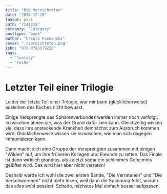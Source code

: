 ```yaml
---
title: "Die Vernichteten"
date: "2014-12-15"
layout: post
path: "/141215"
category: "Category"
posttype: "book"
author: "Ursula Poznanski"
cover: "./vernichteten.png"
isbn: "978-3785579220"
tags:
  - "fantasy"
  - "reihe"
---
```

# Letzter Teil einer Trilogie

Leider der letzte Teil einer Trilogie, war mir beim (glücklicherweise) ausleihen des Buches nicht bewusst.

Einige Versprengte des Sphärenverbundes werden immer noch verfolgt. Inzwischen ahnen sie, was der Grund
dafür sein kann. Gleichzeitig wissen sie, dass ihre ansteckende Krankheit demnächst zum Ausbruch kommen wird.
Glücklicherweise wissen sie inzwischen, wie man sich dagegen immunisieren kann.

Dann macht sich eine Gruppe der Versprengten zusammen mit einigen "Wilden" auf, um ihre früheren Kollegen und
Freunde zu retten. Das Finale ist dann wirklich grandios, als zuletzt sogar ein schlimmes Geheimnis gelüftet
wird. Das wird hier aber nicht verraten!

Deshalb werde ich wohl die zwei ersten Bände, "Die Verratenen" und "Die Verschworenen" nicht mehr lesen, weil
dann die Spannung fehlt, warum das alles wohl passiert. Schade, nächstes Mal einfach besser aufpassen.
